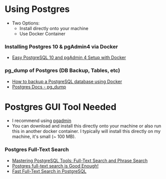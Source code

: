 # Using Postgres
- Two Options:
    - Install directly onto your machine
    - Use Docker Container
    
### Installing Postgres 10 & pgAdmin4 via Docker
- [Easy PostgreSQL 10 and pgAdmin 4 Setup with Docker](https://info.crunchydata.com/blog/easy-postgresql-10-and-pgadmin-4-setup-with-docker)

### pg_dump of Postgres (DB Backup, Tables, etc)
- [How to backup a PostgreSQL database using Docker](https://devopsheaven.com/postgresql/pg_dump/databases/docker/backup/2017/09/10/backup-postgresql-database-using-docker.html)
- [Postgres Docs - pg_dump](https://www.postgresql.org/docs/current/app-pgdump.html)

# Postgres GUI Tool Needed
- I recommend using [pgadmin](https://www.pgadmin.org/)
- You can download and install this directly onto your machine or also run this in another docker container. I typically will install this directly on my machine, it's small (~ 100 MB).


### Postgres Full-Text Search
- [Mastering PostgreSQL Tools: Full-Text Search and Phrase Search](https://www.compose.com/articles/mastering-postgresql-tools-full-text-search-and-phrase-search/)
- [Postgres full-text search is Good Enough!](http://rachbelaid.com/postgres-full-text-search-is-good-enough/)
- [Fast Full-Text Search in PostgreSQL](https://austingwalters.com/fast-full-text-search-in-postgresql/)
